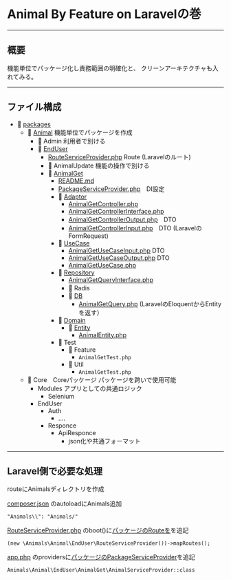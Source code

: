 # Animal By Feature on Laravelの巻

---

## 概要

機能単位でパッケージ化し責務範囲の明確化と、 クリーンアーキテクチャも入れてみる。

---

## ファイル構成

- 📁 [packages](packages)
    - 📁 [Animal](packages%2FAnimal) 機能単位でパッケージを作成
        - 📁 Admin 利用者で別ける
        - 📁 [EndUser](packages%2FAnimal%2FEndUser)
            - [RouteServiceProvider.php](packages%2FAnimal%2FEndUser%2FRouteServiceProvider.php) Route (Laravelのルート)
            - 📁 AnimalUpdate 機能の操作で別ける
            - 📁 [AnimalGet](packages%2FAnimal%2FEndUser%2FAnimalGet)
                - [README.md](packages%2FAnimal%2FEndUser%2FAnimalGet%2FREADME.md)
                - [PackageServiceProvider.php](packages%2FAnimal%2FEndUser%2FAnimalGet%2FPackageServiceProvider.php)　DI設定
                - 📁 [Adaptor](packages%2FAnimal%2FEndUser%2FAnimalGet%2FAdaptor)
                    - [AnimalGetController.php](packages%2FAnimal%2FEndUser%2FAnimalGet%2FAdaptor%2FAnimalGetController.php)
                    - [AnimalGetControllerInterface.php](packages%2FAnimal%2FEndUser%2FAnimalGet%2FAdaptor%2FAnimalGetControllerInterface.php)
                    - [AnimalGetControllerOutput.php](packages%2FAnimal%2FEndUser%2FAnimalGet%2FAdaptor%2FAnimalGetControllerOutput.php)　DTO
                    - [AnimalGetControllerInput.php](packages%2FAnimal%2FEndUser%2FAnimalGet%2FAdaptor%2FAnimalGetControllerInput.php)　DTO (LaravelのFormRequest)
                - 📁 [UseCase](packages%2FAnimal%2FEndUser%2FAnimalGet%2FUseCase)
                    - [AnimalGetUseCaseInput.php](packages%2FAnimal%2FEndUser%2FAnimalGet%2FUseCase%2FAnimalGetUseCaseInput.php) DTO
                    - [AnimalGetUseCaseOutput.php](packages%2FAnimal%2FEndUser%2FAnimalGet%2FUseCase%2FAnimalGetUseCaseOutput.php) DTO
                    - [AnimalGetUseCase.php](packages%2FAnimal%2FEndUser%2FAnimalGet%2FUseCase%2FAnimalGetUseCase.php)
                - 📁 [Repository](packages%2FAnimal%2FEndUser%2FAnimalGet%2FRepository)
                    - [AnimalGetQueryInterface.php](packages%2FAnimal%2FEndUser%2FAnimalGet%2FRepository%2FAnimalGetQueryInterface.php)
                    - 📁 Radis　
                    - 📁 [DB](packages%2FAnimal%2FEndUser%2FAnimalGet%2FRepository%2FDB)
                        - [AnimalGetQuery.php](packages%2FAnimal%2FEndUser%2FAnimalGet%2FRepository%2FDB%2FAnimalGetQuery.php) (LaravelのEloquentからEntityを返す）
                - 📁 [Domain](packages%2FAnimal%2FEndUser%2FAnimalGet%2FDomain)
                    - 📁 [Entity](packages%2FAnimal%2FEndUser%2FAnimalGet%2FDomain%2FEntity)
                        - [AnimalEntity.php](packages%2FAnimal%2FEndUser%2FAnimalGet%2FDomain%2FEntity%2FAnimalEntity.php)
                - 📁 Test
                    - 📁 Feature
                        - `AnimalGetTest.php`
                    - 📁 Util
                        - `AnimalGetTest.php`
    - 📁 Core　Coreパッケージ パッケージを跨いで使用可能
        - Modules アプリとしての共通ロジック
          - Selenium
        - EndUser
            - Auth
                - ….
            - Responce
                - ApiResponce
                    - json化や共通フォーマット


---

## Laravel側で必要な処理


 routeにAnimalsディレクトリを作成

 [composer.json](composer.json) のautoloadにAnimals追加

```
"Animals\\": "Animals/"
```

 [RouteServiceProvider.php](app%2FProviders%2FRouteServiceProvider.php) のboot()に[パッケージのRouteを](packages%2FAnimal%2FEndUser%2FRouteServiceProvider.php)を追記

```
(new \Animals\Animal\EndUser\RouteServiceProvider())->mapRoutes();
```

 [app.php](config%2Fapp.php) のprovidersに[パッケージのPackageServiceProvider](packages%2FAnimal%2FEndUser%2FAnimalGet%2FPackageServiceProvider.php)を追記

```
Animals\Animal\EndUser\AnimalGet\AnimalServiceProvider::class
```


